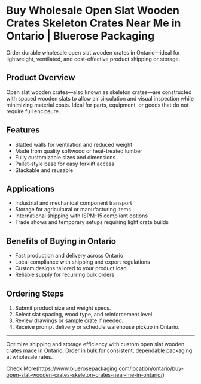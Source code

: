 # Buy Wholesale Open Slat Wooden Crates Skeleton Crates Near Me in Ontario | Bluerose Packaging

Order durable wholesale open slat wooden crates in Ontario—ideal for lightweight, ventilated, and cost-effective product shipping or storage.

## Product Overview

Open slat wooden crates—also known as skeleton crates—are constructed with spaced wooden slats to allow air circulation and visual inspection while minimizing material costs. Ideal for parts, equipment, or goods that do not require full enclosure.

## Features

- Slatted walls for ventilation and reduced weight
- Made from quality softwood or heat-treated lumber
- Fully customizable sizes and dimensions
- Pallet-style base for easy forklift access
- Stackable and reusable

## Applications

- Industrial and mechanical component transport
- Storage for agricultural or manufacturing items
- International shipping with ISPM-15 compliant options
- Trade shows and temporary setups requiring light crate builds

## Benefits of Buying in Ontario

- Fast production and delivery across Ontario
- Local compliance with shipping and export regulations
- Custom designs tailored to your product load
- Reliable supply for recurring bulk orders

## Ordering Steps

1. Submit product size and weight specs.
2. Select slat spacing, wood type, and reinforcement level.
3. Review drawings or sample crate if needed.
4. Receive prompt delivery or schedule warehouse pickup in Ontario.

---

Optimize shipping and storage efficiency with custom open slat wooden crates made in Ontario. Order in bulk for consistent, dependable packaging at wholesale rates.

Check More(https://www.bluerosepackaging.com/location/ontario/buy-open-slat-wooden-crates-skeleton-crates-near-me-in-ontario/)
